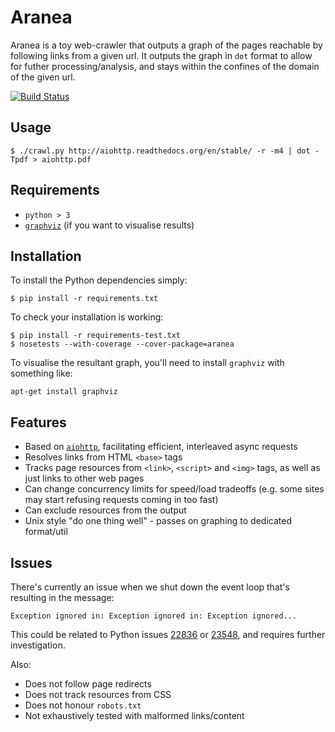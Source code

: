Aranea
======

Aranea is a toy web-crawler that outputs a graph of the pages reachable by
following links from a given url. It outputs the graph in `dot` format to allow
for futher processing/analysis, and stays within the confines of the domain of
the given url.

[![Build Status](https://travis-ci.org/ch3pjw/aranea.svg)](https://travis-ci.org/ch3pjw/aranea)

Usage
-----

```
$ ./crawl.py http://aiohttp.readthedocs.org/en/stable/ -r -m4 | dot -Tpdf > aiohttp.pdf
```

Requirements
------------

 * `python > 3`
 * [`graphviz`](http://www.graphviz.org/) (if you want to visualise results)

Installation
------------

To install the Python dependencies simply:
```
$ pip install -r requirements.txt
```
To check your installation is working:
```
$ pip install -r requirements-test.txt
$ nosetests --with-coverage --cover-package=aranea
```

To visualise the resultant graph, you'll need to install `graphviz` with
something like:
```
apt-get install graphviz
```

Features
--------

 * Based on [`aiohttp`](http://aiohttp.readthedocs.org/en/stable/), facilitating
   efficient, interleaved async requests
 * Resolves links from HTML `<base>` tags
 * Tracks page resources from `<link>`, `<script>` and `<img>` tags, as well as
   just links to other web pages
 * Can change concurrency limits for speed/load tradeoffs (e.g. some sites may
   start refusing requests coming in too fast)
 * Can exclude resources from the output
 * Unix style "do one thing well" - passes on graphing to dedicated format/util

Issues
------

There's currently an issue when we shut down the event loop that's resulting in
the message:
```
Exception ignored in: Exception ignored in: Exception ignored...
```
This could be related to Python issues
[22836](https://bugs.python.org/issue22836) or
[23548](http://bugs.python.org/issue23548), and requires further investigation.

Also:
 * Does not follow page redirects
 * Does not track resources from CSS
 * Does not honour `robots.txt`
 * Not exhaustively tested with malformed links/content
